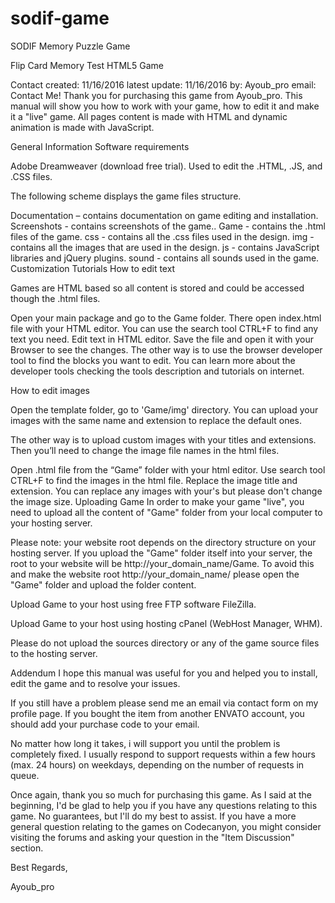 # sodif-game
SODIF Memory Puzzle Game

Flip Card Memory Test
HTML5 Game

Contact
created: 11/16/2016
latest update: 11/16/2016
by: Ayoub_pro
email: Contact Me!
Thank you for purchasing this game from Ayoub_pro. This manual will show you how to work with your game, how to edit it and make it a "live" game. All pages content is made with HTML and dynamic animation is made with JavaScript.

General Information
Software requirements

Adobe Dreamweaver (download free trial). Used to edit the .HTML, .JS, and .CSS files.

The following scheme displays the game files structure.

Documentation – contains documentation on game editing and installation.
Screenshots - contains screenshots of the game..
Game - contains the .html files of the game.
 css - contains all the .css files used in the design.
 img - contains all the images that are used in the design.
 js - contains JavaScript libraries and jQuery plugins.
 sound - contains all sounds used in the game.
Customization Tutorials
How to edit text

Games are HTML based so all content is stored and could be accessed though the .html files.

Open your main package and go to the Game folder.
There open index.html  file with your HTML editor.
You can use the search tool CTRL+F to find any text you need.
Edit text in HTML editor. Save the file and open it with your Browser to see the changes.
The other way is to use the browser developer tool to find the blocks you want to edit. You can learn more about the developer tools checking the tools description and tutorials on internet.

How to edit images

Open the template folder, go to 'Game/img' directory. You can upload your images with the same name and extension to replace the default ones.

The other way is to upload custom images with your titles and extensions. Then you’ll need to change the image file names in the html files.

Open .html file from the “Game” folder with your html editor.
Use search tool CTRL+F to find the images in the html file.
Replace the image title and extension.
You can replace any images with your's but please don't change the image size.
Uploading Game
In order to make your game "live", you need to upload all the content of "Game" folder from your local computer to your hosting server.

Please note: your website root depends on the directory structure on your hosting server. If you upload the "Game" folder itself into your server, the root to your website will be http://your_domain_name/Game. To avoid this and make the website root http://your_domain_name/ please open the "Game" folder and upload the folder content.

Upload Game to your host using free FTP software FileZilla.

Upload Game to your host using hosting cPanel (WebHost Manager, WHM).

Please do not upload the sources directory or any of the game source files to the hosting server.

Addendum
I hope this manual was useful for you and helped you to install, edit the game and to resolve your issues.

If you still have a problem please send me an email via contact form on my profile page. If you bought the item from another ENVATO account, you should add your purchase code to your email.

No matter how long it takes, i will support you until the problem is completely fixed. I usually respond to support requests within a few hours (max. 24 hours) on weekdays, depending on the number of requests in queue.

Once again, thank you so much for purchasing this game. As I said at the beginning, I'd be glad to help you if you have any questions relating to this game. No guarantees, but I'll do my best to assist. If you have a more general question relating to the games on Codecanyon, you might consider visiting the forums and asking your question in the "Item Discussion" section.

Best Regards,

Ayoub_pro
